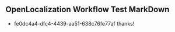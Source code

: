 ## OpenLocalization Workflow Test MarkDown
* fe0dc4a4-dfc4-4439-aa51-638c76fe77af thanks!

<!--HONumber=Jul16_HO2-->


